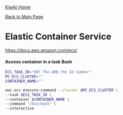 [Kiwiki Home](/../../)

[Back to Main Page](./readme.md)

# Elastic Container Service
https://docs.aws.amazon.com/ecs/

#### Access container in a task Bash
```bash
ECS_TASK_ID="NOT The ARN the ID number"
MY_ECS_CLUSTER=""
CONTAINER_NAME=""

aws ecs execute-command --cluster $MY_ECS_CLUSTER \
--task $ECS_TASK_ID \
--container $CONTAINER_NAME \
--command "/bin/bash" \
--interactive
```
